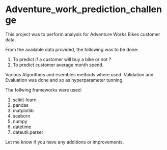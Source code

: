 # Adventure_work_prediction_challenge
This project was to perform analysis for Adventure Works Bikes customer data.

From the available data provided, the following was to be done:
1. To predict if a customer will buy a bike or not ?
2. To predict customer average month spend.

Various Algorithms and esembles methods where used. Validation and Evaluation was done and so as hyperparameter tunning. 

The follwing frameworks were used:
1. scikit-learn
2. pandas
3. matplotlib
4. seaborn
5. numpy
6. datetime
7. dateutil.parser 

Let me know if you have any additions or improvements. 